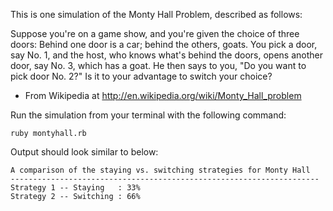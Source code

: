 This is one simulation of the Monty Hall Problem, described as follows:

Suppose you're on a game show, and you're given the choice of three doors: Behind one door is a car; behind the others, goats. You pick a door, say No. 1, and the host, who knows what's behind the doors, opens another door, say No. 3, which has a goat. He then says to you, "Do you want to pick door No. 2?" Is it to your advantage to switch your choice?
- From Wikipedia at http://en.wikipedia.org/wiki/Monty_Hall_problem


Run the simulation from your terminal with the following command:
```
ruby montyhall.rb
```

Output should look similar to below:

```
A comparison of the staying vs. switching strategies for Monty Hall
---------------------------------------------------------------------
Strategy 1 -- Staying   : 33%
Strategy 2 -- Switching : 66%
```
